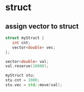 # struct

## assign vector to struct
```cpp
struct myStruct {
   int cnt;
   vector<double> vec;
};

vector<double> val;
val.reserve(10000);

myStruct stu;
stu.cnt = 1000;
stu.vec = std::move(val);
```
